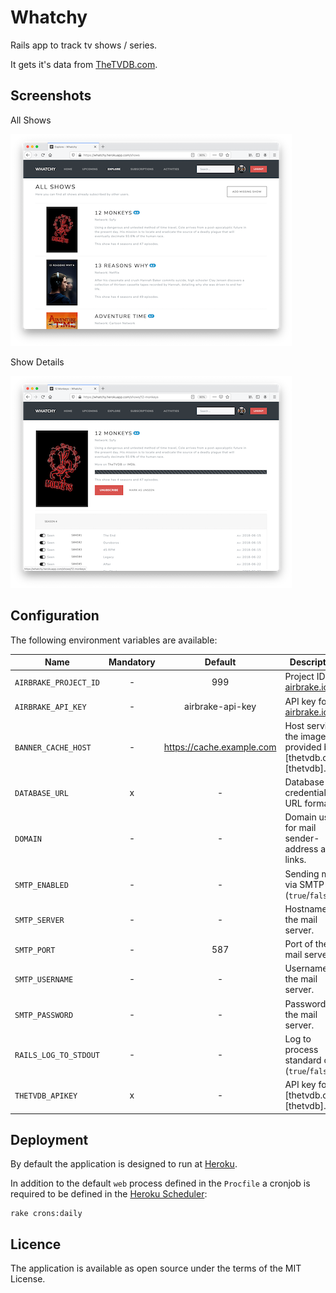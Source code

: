 # Whatchy

Rails app to track tv shows / series.

It gets it's data from [TheTVDB.com](https://www.thetvdb.com).

## Screenshots

All Shows

[![Screenshot - Explore View](docs/screenshot_explore_thumb.png)](docs/screenshot_explore.png)

Show Details

[![Screenshot - Show View](docs/screenshot_show_thumb.png)](docs/screenshot_show.png)

## Configuration

The following environment variables are available:

| Name                  | Mandatory |          Default          | Description                                                 |
| --------------------- | :-------: | :-----------------------: | ----------------------------------------------------------- |
| `AIRBRAKE_PROJECT_ID` |     -     |            999            | Project ID on [airbrake.io](https://airbrake.io)            |
| `AIRBRAKE_API_KEY`    |     -     |     airbrake-api-key      | API key for [airbrake.io](https://airbrake.io)              |
| `BANNER_CACHE_HOST`   |     -     | https://cache.example.com | Host serving the images provided by [thetvdb.com][thetvdb]. |
| `DATABASE_URL`        |     x     |             -             | Database credentials in URL format.                         |
| `DOMAIN`              |     -     |             -             | Domain used for mail sender-address and links.              |
| `SMTP_ENABLED`        |     -     |             -             | Sending mails via SMTP (`true`/`false`).                    |
| `SMTP_SERVER`         |     -     |             -             | Hostname of the mail server.                                |
| `SMTP_PORT`           |     -     |            587            | Port of the mail server.                                    |
| `SMTP_USERNAME`       |     -     |             -             | Username for the mail server.                               |
| `SMTP_PASSWORD`       |     -     |             -             | Password for the mail server.                               |
| `RAILS_LOG_TO_STDOUT` |     -     |             -             | Log to process standard out (`true`/`false`).               |
| `THETVDB_APIKEY`      |     x     |             -             | API key for [thetvdb.com][thetvdb].                         |

## Deployment

By default the application is designed to run at [Heroku](https://www.heroku.com).

In addition to the default `web` process defined in the `Procfile` a cronjob is required to be defined in the [Heroku Scheduler](https://devcenter.heroku.com/articles/scheduler):

```
rake crons:daily
```

## Licence

The application is available as open source under the terms of the MIT License.
